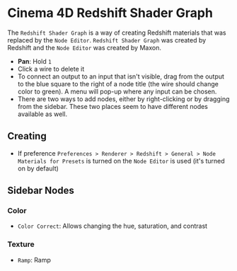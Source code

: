 # Cinema 4D Redshift Shader Graph

The `Redshift Shader Graph` is a way of creating Redshift materials that was replaced by the `Node Editor`. `Redshift Shader Graph` was created by Redshift and the `Node Editor` was created by Maxon.

- **Pan**: Hold `1`
- Click a wire to delete it
- To connect an output to an input that isn't visible, drag from the output to the blue square to the right of a node title (the wire should change color to green). A menu will pop-up where any input can be chosen.
- There are two ways to add nodes, either by right-clicking or by dragging from the sidebar. These two places seem to have different nodes available as well.

## Creating

- If preference `Preferences > Renderer > Redshift > General > Node Materials for Presets` is turned on the `Node Editor` is used (it's turned on by default)

## Sidebar Nodes

### Color

- `Color Correct`: Allows changing the hue, saturation, and contrast

### Texture

- `Ramp`: Ramp
